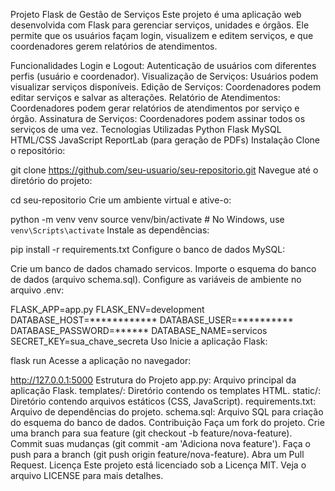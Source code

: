 Projeto Flask de Gestão de Serviços
Este projeto é uma aplicação web desenvolvida com Flask para gerenciar serviços, unidades e órgãos. Ele permite que os usuários façam login, visualizem e editem serviços, e que coordenadores gerem relatórios de atendimentos.

Funcionalidades
Login e Logout: Autenticação de usuários com diferentes perfis (usuário e coordenador).
Visualização de Serviços: Usuários podem visualizar serviços disponíveis.
Edição de Serviços: Coordenadores podem editar serviços e salvar as alterações.
Relatório de Atendimentos: Coordenadores podem gerar relatórios de atendimentos por serviço e órgão.
Assinatura de Serviços: Coordenadores podem assinar todos os serviços de uma vez.
Tecnologias Utilizadas
Python
Flask
MySQL
HTML/CSS
JavaScript
ReportLab (para geração de PDFs)
Instalação
Clone o repositório:

git clone https://github.com/seu-usuario/seu-repositorio.git
Navegue até o diretório do projeto:

cd seu-repositorio
Crie um ambiente virtual e ative-o:

python -m venv venv
source venv/bin/activate  # No Windows, use `venv\Scripts\activate`
Instale as dependências:

pip install -r requirements.txt
Configure o banco de dados MySQL:

Crie um banco de dados chamado servicos.
Importe o esquema do banco de dados (arquivo schema.sql).
Configure as variáveis de ambiente no arquivo .env:

FLASK_APP=app.py
FLASK_ENV=development
DATABASE_HOST=************
DATABASE_USER=**********
DATABASE_PASSWORD=******
DATABASE_NAME=servicos
SECRET_KEY=sua_chave_secreta
Uso
Inicie a aplicação Flask:

flask run
Acesse a aplicação no navegador:

http://127.0.0.1:5000
Estrutura do Projeto
app.py: Arquivo principal da aplicação Flask.
templates/: Diretório contendo os templates HTML.
static/: Diretório contendo arquivos estáticos (CSS, JavaScript).
requirements.txt: Arquivo de dependências do projeto.
schema.sql: Arquivo SQL para criação do esquema do banco de dados.
Contribuição
Faça um fork do projeto.
Crie uma branch para sua feature (git checkout -b feature/nova-feature).
Commit suas mudanças (git commit -am 'Adiciona nova feature').
Faça o push para a branch (git push origin feature/nova-feature).
Abra um Pull Request.
Licença
Este projeto está licenciado sob a Licença MIT. Veja o arquivo LICENSE para mais detalhes.
